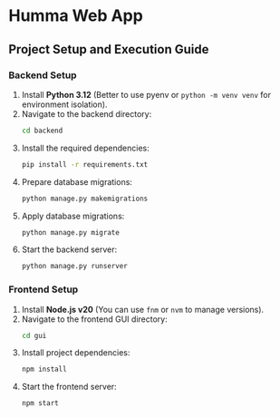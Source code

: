 # **Humma Web App**

## **Project Setup and Execution Guide**

### **Backend Setup**
1. Install **Python 3.12** (Better to use pyenv or `python -m venv venv` for environment isolation).
2. Navigate to the backend directory:
   ```sh
   cd backend
   ```
3. Install the required dependencies:
   ```sh
   pip install -r requirements.txt
   ```
4. Prepare database migrations:
   ```sh
   python manage.py makemigrations
   ```
5. Apply database migrations:
   ```sh
   python manage.py migrate
   ```
6. Start the backend server:
   ```sh
   python manage.py runserver
   ```

### **Frontend Setup**
1. Install **Node.js v20** (You can use `fnm` or `nvm` to manage versions).
2. Navigate to the frontend GUI directory:
   ```sh
   cd gui
   ```
3. Install project dependencies:
   ```sh
   npm install
   ```
4. Start the frontend server:
   ```sh
   npm start
   
